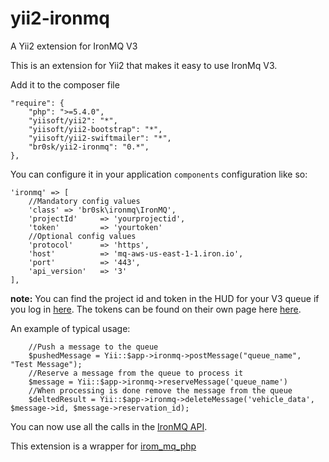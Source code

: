 # yii2-ironmq
A Yii2 extension for IronMQ V3

This is an extension for Yii2 that makes it easy to use IronMq V3.


Add it to the composer file

	"require": {
        "php": ">=5.4.0",
        "yiisoft/yii2": "*",
        "yiisoft/yii2-bootstrap": "*",
        "yiisoft/yii2-swiftmailer": "*",
	  	"br0sk/yii2-ironmq": "0.*",
    },

You can configure it in your application `components` configuration like so:

    'ironmq' => [
		//Mandatory config values
        'class' => 'br0sk\ironmq\IronMQ',
        'projectId' 	=> 'yourprojectid',
        'token' 		=> 'yourtoken'
		//Optional config values
		'protocol'  	=> 'https',
        'host'      	=> 'mq-aws-us-east-1-1.iron.io',
        'port'      	=> '443',
        'api_version' 	=> '3'
    ],
	

**note:** You can find the project id and token in the HUD for your V3 queue if you log in [here](https://hud-e.iron.io/). 
The tokens can be found on their own page here [here](https://hud.iron.io/tokens).

An example of typical usage:

		//Push a message to the queue
		$pushedMessage = Yii::$app->ironmq->postMessage("queue_name", "Test Message");
		//Reserve a message from the queue to process it
		$message = Yii::$app->ironmq->reserveMessage('queue_name')
		//When processing is done remove the message from the queue
		$deltedResult = Yii::$app->ironmq->deleteMessage('vehicle_data', $message->id, $message->reservation_id);

		
    
You can now use all the calls in the [IronMQ API](http://dev.iron.io/mq/3/reference/api/). 

This extension is a wrapper for [irom_mq_php](https://github.com/iron-io/iron_mq_php/tree/v4)

